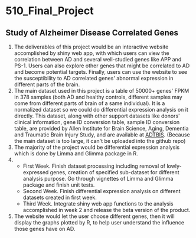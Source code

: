 # 510_Final_Project

## Study of Alzheimer Disease Correlated Genes

1. The deliverables of this project would be an interactive website accomplished by shiny web app, with which users can view the correlation between AD and several well-studied genes like APP and PS-1. Users can also explore other genes that might be correlated to AD and become potential targets. Finally, users can use the website to see the susceptibility to AD correlated genes' abnormal expression in different parts of the brain.
2. The main dataset used in this project is a table of 50000+ genes' FPKM in 378 samples (both AD and healthy controls, different samples may come from different parts of brain of a same individual). It is a normalized dataset so we could do differential expression analysis on it directly. This dataset, along with other support datasets like donors' clinical information, gene ID conversion table, sample ID conversion table, are provided by Allen Institute for Brain Science, Aging, Dementia and Traumatic Brain Injury Study, and are available at [ADTBIS](http://aging.brain-map.org/overview/home). (Because the main dataset is too large, it can't be uploaded into the github repo)
3. The majority of the project would be differential expression analysis which is done by Limma and Glimma package in R.
4.
    - First Week. Finish dataset processing including removal of lowly-expressed genes, creation of specified sub-dataset for different analysis purpose. Go through vignettes of Limma and Glimma package and finish unit tests.
    - Second Week. Finish differential expression analysis on different datasets created in first week.
    - Third Week. Integrate shiny web app functions to the analysis accomplished in week 2 and release the beta version of the product.
5. The website would let the user choose different genes, then it will display the graphs plotted by R, to help user understand the influence those genes have on AD.
